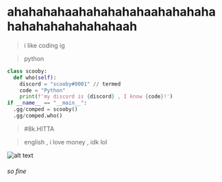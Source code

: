 # ahahahahaahahahahahaahahahahahahahahahahahahaah
> i like coding ig 

> python 
```py
class scooby:
  def who(self):
    discord = "scooby#0001" // termed
    code = "Python"
    print(f'my discord is {discord} , I know {code}!')
if __name__ == "__main__":
  .gg/comped = scooby()
  .gg/comped.who()
```


> #8k.HITTA

> english , i love money , idk lol




![alt text](https://media.discordapp.net/attachments/860177535010603028/1012862072670912532/unknown.png)

###### so fine
